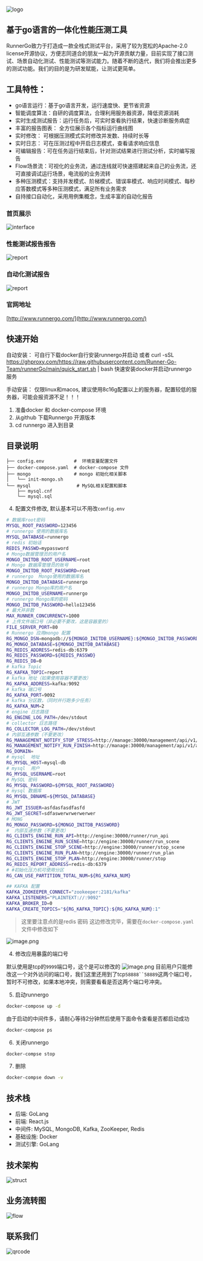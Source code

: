 ![logo](https://apipost.oss-cn-beijing.aliyuncs.com/kunpeng/images/log.png)

## 基于go语言的一体化性能压测工具

RunnerGo致力于打造成一款全栈式测试平台，采用了较为宽松的Apache-2.0 license开源协议，方便志同道合的朋友一起为开源贡献力量，目前实现了接口测试、场景自动化测试、性能测试等测试能力。随着不断的迭代，我们将会推出更多的测试功能。我们的目的是为研发赋能，让测试更简单。

## 工具特性：
- go语言运行：基于go语言开发，运行速度快、更节省资源
- 智能调度算法：自研的调度算法，合理利用服务器资源，降低资源消耗
- 实时生成测试报告：运行任务后，可实时查看执行结果，快速诊断服务病症
- 丰富的报告图表： 全方位展示各个指标运行曲线图
- 实时修改： 可根据压测模式实时修改并发数、持续时长等
- 实时日志： 可在压测过程中开启日志模式，查看请求响应信息
- 可编辑报告：可在任务运行结束后，针对测试结果进行测试分析，实时编写报告
- Flow场景流：可视化的业务流，通过连线就可快速搭建起来自己的业务流，还可直接调试运行场景，电流般的业务流转
- 多种压测模式：支持并发模式、阶梯模式、错误率模式、响应时间模式、每秒应答数模式等多种压测模式，满足所有业务需求
- 自持接口自动化，采用用例集概念，生成丰富的自动化报告

### 首页展示
![interface](https://apipost.oss-cn-beijing.aliyuncs.com/kunpeng/images/home.jpg)

### 性能测试报告报告
![report](https://apipost.oss-cn-beijing.aliyuncs.com/kunpeng/images/stress_report.jpg)

### 自动化测试报告
![report](https://apipost.oss-cn-beijing.aliyuncs.com/kunpeng/images/auto_report.jpg)

### 官网地址
[http://www.runnergo.com/](http://www.runnergo.com/)

## 快速开始
自动安装：
可自行下载docker自行安装runnergo并启动
或者
curl -sSL https://ghproxy.com/https://raw.githubusercontent.com/Runner-Go-Team/runnerGo/main/quick_start.sh | bash
快速安装docker并启动runnergo服务

手动安装：
仅限linux和macos, 建议使用8c16g配置以上的服务器，配置较低的服务器，可能会报资源不足！！！
1. 准备docker 和 docker-compose 环境
2. 从github 下载Runnergo 开源版本
3. cd runnergo 进入到目录
## 目录说明
```
├── config.env           #  环境变量配置文件
├── docker-compose.yaml  # docker-compose 文件
├── mongo                # mongo 初始化相关脚本
│   └── init-mongo.sh 
└── mysql                 # MySQL相关配置和脚本
    ├── mysql.cnf
    └── mysql.sql
```

4. 配置文件修改, 默认基本可以不用改`config.env`
```bash
# 数据库root密码
MYSQL_ROOT_PASSWORD=123456
# runnergo 使用的数据库名
MYSQL_DATABASE=runnergo
# redis 初始话
REDIS_PASSWD=mypassword
# Mongo数据管理员的用户名
MONGO_INITDB_ROOT_USERNAME=root
# Mongo 数据库管理员的账号
MONGO_INITDB_ROOT_PASSWORD=root
# runnergo  Mongo使用的数据库名
MONGO_INITDB_DATABASE=runnergo
# runnergo Mongo库的用户名
MONGO_INITDB_USERNAME=runnergo
# runnergo Mongo库的密码
MONGO_INITDB_PASSWORD=hello123456
# 最大并非数
MAX_RUNNER_CONCURRENCY=1000
# 上传文件端口号（非必要不要改，这是容器里的）
FILE_SERVER_PORT=80
# Runnergo 应用mongo 配置
RG_MONGO_DSN=mongodb://${MONGO_INITDB_USERNAME}:${MONGO_INITDB_PASSWORD}@mongo-db:27017/${MONGO_INITDB_DATABASE}
RG_MONGO_DATABASE=${MONGO_INITDB_DATABASE}
RG_REDIS_ADDRESS=redis-db:6379
RG_REDIS_PASSWORD=${REDIS_PASSWD}
RG_REDIS_DB=0
# kafka Topic
RG_KAFKA_TOPIC=report
# kafka 地址（如果使用容器不要更改）
RG_KAFKA_ADDRESS=kafka:9092
# kafka 端口号
RG_KAFKA_PORT=9092
# kafka 分区数，（同时并行跑多少任务）
RG_KAFKA_NUM=2
# engine 日志路径
RG_ENGINE_LOG_PATH=/dev/stdout
# collector 日志路径
RG_COLLECTOR_LOG_PATH=/dev/stdout
# 内部互通参数（不要更改）
RG_MANAGEMENT_NOTIFY_STOP_STRESS=http://manage:30000/management/api/v1/plan/notify_stop_stress
RG_MANAGEMENT_NOTIFY_RUN_FINISH=http://manage:30000/management/api/v1/auto_plan/notify_run_finish
RG_DOMAIN=
# mysql  地址
RG_MYSQL_HOST=mysql-db
# mysql  用户
RG_MYSQL_USERNAME=root
# MySQL 密码
RG_MYSQL_PASSWORD=${MYSQL_ROOT_PASSWORD}
# mysql 数据库
RG_MYSQL_DBNAME=${MYSQL_DATABASE}
# JWT
RG_JWT_ISSUER=asfdasfasdfasfd
RG_JWT_SECRET=sdfaswerwrwerwerwer
# MONG
RG_MONGO_PASSWORD=${MONGO_INITDB_PASSWORD}
#  内部互通参数（不要更改）
RG_CLIENTS_ENGINE_RUN_API=http://engine:30000/runner/run_api
RG_CLIENTS_ENGINE_RUN_SCENE=http://engine:30000/runner/run_scene
RG_CLIENTS_ENGINE_STOP_SCENE=http://engine:30000/runner/stop_scene
RG_CLIENTS_ENGINE_RUN_PLAN=http://engine:30000/runner/run_plan
RG_CLIENTS_ENGINE_STOP_PLAN=http://engine:30000/runner/stop
RG_REDIS_REPORT_ADDRESS=redis-db:6379
# #初始化压力机可使用分区
RG_CAN_USE_PARTITION_TOTAL_NUM=${RG_KAFKA_NUM}

## KAFKA 配置
KAFKA_ZOOKEEPER_CONNECT="zookeeper:2181/kafka"
KAFKA_LISTENERS="PLAINTEXT://:9092"
KAFKA_BROKER_ID=0
KAFKA_CREATE_TOPICS="${RG_KAFKA_TOPIC}:${RG_KAFKA_NUM}:1"
```
> 这里要注意点的是redis 密码 这边修改完毕，需要在`docker-compose.yaml`文件中修改如下

![image.png](https://cdn.nlark.com/yuque/0/2023/png/21596669/1677909335248-3196ecbe-1cca-4f6d-9fe7-7ccb4306d366.png#averageHue=%23332622&clientId=u76a21a17-0a80-4&from=paste&height=388&id=u2a967d06&name=image.png&originHeight=388&originWidth=986&originalType=binary&ratio=1&rotation=0&showTitle=false&size=37278&status=done&style=none&taskId=ud0d71f5b-6594-44c7-b825-6834223e00b&title=&width=986)

4. 修改应用暴露的端口号

默认使用是tcp的`9999`端口号，这个是可以修改的  ![image.png](https://cdn.nlark.com/yuque/0/2023/png/21596669/1677909453034-a7fd111b-7df9-4535-8903-049a03fa4b43.png#averageHue=%23322420&clientId=u76a21a17-0a80-4&from=paste&height=164&id=u96774530&name=image.png&originHeight=164&originWidth=986&originalType=binary&ratio=1&rotation=0&showTitle=false&size=14903&status=done&style=none&taskId=u4ecd8c1f-f405-4e68-986d-6afb11ac8d7&title=&width=986)
目前用户只能修改这一个对外访问的端口号，我们这里还用到了tcp`58888``58889`这两个端口号，暂时不可修改，如果本地冲突，则需要看看是否这两个端口号冲突。

5. 启动runnergo
```bash
docker-compose up -d 
```
由于启动的中间件多，请耐心等待2分钟然后使用下面命令查看是否都启动成功
```bash
docker-compose ps 
```

6. 关闭runnergo
```bash
docker-compse stop  

```

7. 删除
```bash
docker-compse down -v 
```



## 技术栈
- 后端: GoLang
- 前端: React.js
- 中间件: MySQL, MongoDB, Kafka, ZooKeeper, Redis
- 基础设施: Docker
- 测试引擎: GoLang

## 技术架构
![struct](https://apipost.oss-cn-beijing.aliyuncs.com/kunpeng/images/struct.png)

## 业务流转图
![flow](https://apipost.oss-cn-beijing.aliyuncs.com/kunpeng/images/flow.png)

## 联系我们
![qrcode](https://apipost.oss-cn-beijing.aliyuncs.com/kunpeng/lianxi.png)
